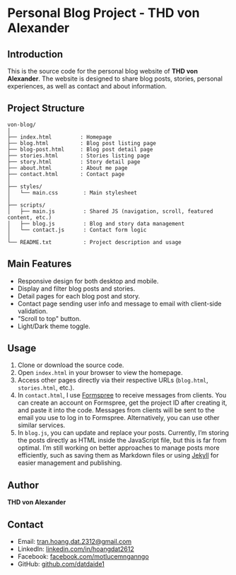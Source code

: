 # Personal Blog Project - THD von Alexander

## Introduction
This is the source code for the personal blog website of **THD von Alexander**. The website is designed to share blog posts, stories, personal experiences, as well as contact and about information.

## Project Structure
```plaintext
von-blog/
│
├── index.html         : Homepage  
├── blog.html          : Blog post listing page  
├── blog-post.html     : Blog post detail page  
├── stories.html       : Stories listing page  
├── story.html         : Story detail page  
├── about.html         : About me page  
├── contact.html       : Contact page  
│
├── styles/
│   └── main.css        : Main stylesheet  
│
├── scripts/
│   ├── main.js         : Shared JS (navigation, scroll, featured content, etc.)  
│   ├── blog.js         : Blog and story data management  
│   └── contact.js      : Contact form logic  
│
└── README.txt          : Project description and usage
```
## Main Features
- Responsive design for both desktop and mobile.
- Display and filter blog posts and stories.
- Detail pages for each blog post and story.
- Contact page sending user info and message to email with client-side validation.
- "Scroll to top" button.
- Light/Dark theme toggle.

## Usage
1. Clone or download the source code.
2. Open `index.html` in your browser to view the homepage.
3. Access other pages directly via their respective URLs (`blog.html`, `stories.html`, etc.).
4. In `contact.html`, I use [Formspree](https://formspree.io/) to receive messages from clients. You can create an account on Formspree, get the project ID after creating it, and paste it into the code. Messages from clients will be sent to the email you use to log in to Formspree. Alternatively, you can use other similar services.
5. In `blog.js`, you can update and replace your posts. Currently, I’m storing the posts directly as HTML inside the JavaScript file, but this is far from optimal. I’m still working on better approaches to manage posts more efficiently, such as saving them as Markdown files or using [Jekyll](https://jekyllrb.com/) for easier management and publishing.

## Author
**THD von Alexander**

## Contact
- Email: [tran.hoang.dat.2312@gmail.com](mailto:tran.hoang.dat.2312@gmail.com)  
- LinkedIn: [linkedin.com/in/hoangdat2612](https://www.linkedin.com/in/hoangdat2612/)  
- Facebook: [facebook.com/motlucemnganngo](https://www.facebook.com/motlucemnganngo)  
- GitHub: [github.com/datdaide1](https://github.com/datdaide1)

